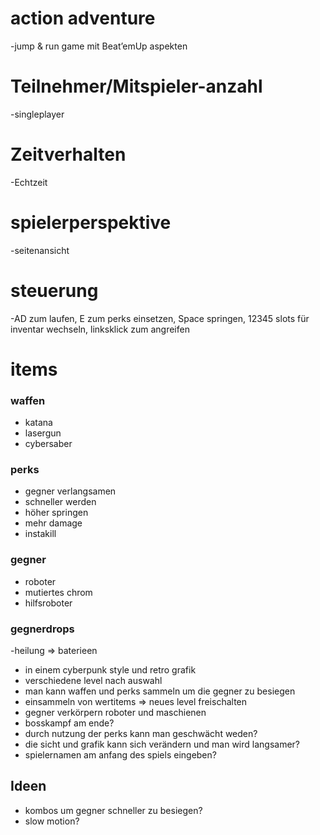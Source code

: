 # action adventure

-jump & run game mit Beat’emUp aspekten

# Teilnehmer/Mitspieler-anzahl

-singleplayer

# Zeitverhalten

-Echtzeit

# spielerperspektive

-seitenansicht

# steuerung

-AD zum laufen, E zum perks einsetzen, Space springen, 12345 slots für inventar wechseln, linksklick zum angreifen

# items

### waffen

- katana
- lasergun
- cybersaber

### perks

- gegner verlangsamen
- schneller werden
- höher springen
- mehr damage
- instakill

### gegner

- roboter
- mutiertes chrom
- hilfsroboter

### gegnerdrops

-heilung => baterieen

- in einem cyberpunk style und retro grafik
- verschiedene level nach auswahl
- man kann waffen und perks sammeln um die gegner zu besiegen
- einsammeln von wertitems => neues level freischalten
- gegner verkörpern roboter und maschienen
- bosskampf am ende?
- durch nutzung der perks kann man geschwächt weden?
- die sicht und grafik kann sich verändern und man wird langsamer?
- spielernamen am anfang des spiels eingeben?

## Ideen

- kombos um gegner schneller zu besiegen?
- slow motion?
